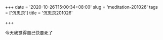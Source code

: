 +++
date = '2020-10-26T15:00:34+08:00'
slug = 'meditation-201026'
tags = ['沉思录']
title = '沉思录201026'

+++

今天我觉得自己快要死了
